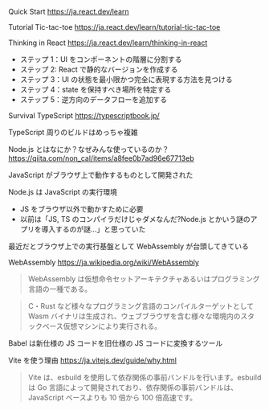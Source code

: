 Quick Start
https://ja.react.dev/learn

Tutorial Tic-tac-toe
https://ja.react.dev/learn/tutorial-tic-tac-toe

Thinking in React
https://ja.react.dev/learn/thinking-in-react

- ステップ 1：UI をコンポーネントの階層に分割する 
- ステップ 2: React で静的なバージョンを作成する 
- ステップ 3：UI の状態を最小限かつ完全に表現する方法を見つける
- ステップ 4：state を保持すべき場所を特定する  
- ステップ 5：逆方向のデータフローを追加する 

Survival TypeScript
https://typescriptbook.jp/

TypeScript 周りのビルドはめっちゃ複雑

Node.js とはなにか？なぜみんな使っているのか？
https://qiita.com/non_cal/items/a8fee0b7ad96e67713eb

JavaScript がブラウザ上で動作するものとして開発された

Node.js は JavaScript の実行環境

- JS をブラウザ以外で動かすために必要
- 以前は「JS, TS のコンパイラだけじゃダメなんだ?Node.js とかいう謎のアプリを導入するのが謎…」と思っていた

最近だとブラウザ上での実行基盤として WebAssembly が台頭してきている

WebAssembly
https://ja.wikipedia.org/wiki/WebAssembly

> WebAssembly は仮想命令セットアーキテクチャあるいはプログラミング言語の一種である。

> C・Rust など様々なプログラミング言語のコンパイルターゲットとして Wasm バイナリは生成され、ウェブブラウザを含む様々な環境内のスタックベース仮想マシンにより実行される。

Babel は新仕様の JS コードを旧仕様の JS コードに変換するツール

Vite を使う理由
https://ja.vitejs.dev/guide/why.html

> Vite は、esbuild を使用して依存関係の事前バンドルを行います。esbuild は Go 言語によって開発されており、依存関係の事前バンドルは、JavaScript ベースよりも 10 倍から 100 倍高速です。

